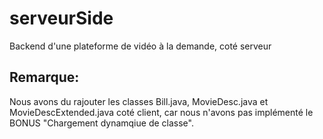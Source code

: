 # serveurSide
Backend d'une plateforme de vidéo à la demande, coté serveur

## Remarque:
Nous avons du rajouter les classes Bill.java, MovieDesc.java et MovieDescExtended.java coté client, car nous n'avons pas implémenté le BONUS "Chargement dynamqiue de classe".
